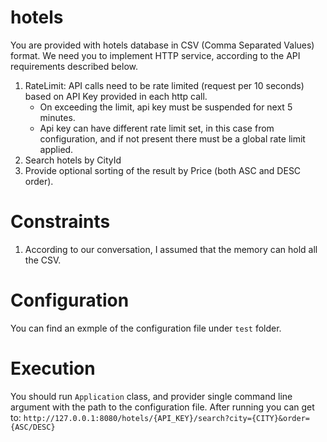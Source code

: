 # hotels
You are provided with hotels database in CSV (Comma Separated Values) format.
We need you to implement HTTP service, according to the API requirements described below. 
1.  RateLimit: API calls need to be rate limited (request per 10 seconds) based on API Key provided in each http call.
     *    On exceeding the limit, api key must be suspended for next 5 minutes.
     *   Api key can have different rate limit set, in this case from configuration, and if not present there must be a global rate limit applied.
2.  Search hotels by CityId
3.  Provide optional sorting of the result by Price (both ASC and DESC order).

# Constraints
1. According to our conversation, I assumed that the memory can hold all the CSV.

# Configuration
You can find an exmple of the configuration file under `test` folder.

# Execution
You should run `Application` class, and provider single command line argument with the path to the configuration file.
After running you can get to:
`http://127.0.0.1:8080/hotels/{API_KEY}/search?city={CITY}&order={ASC/DESC}`
